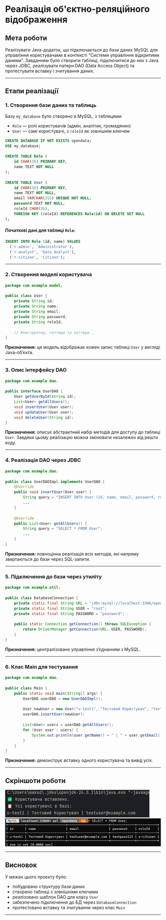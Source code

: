 # Реалізація об'єктно-реляційного відображення

## Мета роботи

Реалізувати Java-додаток, що підключається до бази даних MySQL для управління користувачами в контексті "Системи управління відкритими даними". Завданням було створити таблиці, підключитися до них з Java через JDBC, реалізувати патерн DAO (Data Access Object) та протестувати вставку і зчитування даних.

---

## Етапи реалізації

### 1. Створення бази даних та таблиць

Базу `my_database` було створено в MySQL, з таблицями:

- `Role` — ролі користувачів (адмін, аналітик, громадянин)
- `User` — самі користувачі, з `roleId` як зовнішнім ключем

```sql
CREATE DATABASE IF NOT EXISTS opendata;
USE my_database;

CREATE TABLE Role (
    id CHAR(36) PRIMARY KEY,
    name TEXT NOT NULL
);

CREATE TABLE User (
    id CHAR(36) PRIMARY KEY,
    name TEXT NOT NULL,
    email VARCHAR(255) UNIQUE NOT NULL,
    password TEXT NOT NULL,
    roleId CHAR(36),
    FOREIGN KEY (roleId) REFERENCES Role(id) ON DELETE SET NULL
);
```

#### Початкові дані для таблиці `Role`:

```sql
INSERT INTO Role (id, name) VALUES
  ('r-admin', 'Administrator'),
  ('r-analyst', 'Data Analyst'),
  ('r-citizen', 'Citizen');
```

---

### 2. Створення моделі користувача

```java
package com.example.model;

public class User {
    private String id;
    private String name;
    private String email;
    private String password;
    private String roleId;

    // Конструктор, геттери та сеттери...
}
```

**Призначення:** ця модель відображає кожен запис таблиці `User` у вигляді Java-об’єкта.

---

### 3. Опис інтерфейсу DAO

```java
package com.example.dao;

public interface UserDAO {
    User getUserById(String id);
    List<User> getAllUsers();
    void insertUser(User user);
    void updateUser(User user);
    void deleteUser(String id);
}
```

**Призначення:** описує абстрактний набір методів для доступу до таблиці `User`. Завдяки цьому реалізацію можна змінювати незалежно від решти коду.

---

### 4. Реалізація DAO через JDBC

```java
package com.example.dao;

public class UserDAOImpl implements UserDAO {
    @Override
    public void insertUser(User user) {
        String query = "INSERT INTO User (id, name, email, password, roleId) VALUES (?, ?, ?, ?, ?)";
        ...
    }

    @Override
    public List<User> getAllUsers() {
        String query = "SELECT * FROM User";
        ...
    }
}
```

**Призначення:** повноцінна реалізація всіх методів, які напряму звертаються до бази через SQL-запити.

---

### 5. Підключення до бази через утиліту

```java
package com.example.util;

public class DatabaseConnection {
    private static final String URL = "jdbc:mysql://localhost:3306/opendata";
    private static final String USER = "root";
    private static final String PASSWORD = "password";

    public static Connection getConnection() throws SQLException {
        return DriverManager.getConnection(URL, USER, PASSWORD);
    }
}
```

**Призначення:** централізоване управління з’єднанням з MySQL.

---

### 6. Клас Main для тестування

```java
package com.example.dao;

public class Main {
    public static void main(String[] args) {
        UserDAO userDAO = new UserDAOImpl();

        User newUser = new User("u-test1", "Тестовий Користувач", "test@example.com", "test123", "r-citizen");
        userDAO.insertUser(newUser);

        List<User> users = userDAO.getAllUsers();
        for (User user : users) {
            System.out.println(user.getName() + " | " + user.getEmail());
        }
    }
}
```

**Призначення:** демонструє вставку одного користувача та вивід усіх.

---

## Скріншоти роботи

![Diagram](added-user.png)
![Diagram](result-in-sql.png)

---

## Висновок

У межах цього проєкту було:
- побудовано структуру бази даних
- створено таблиці з зовнішніми ключами
- реалізовано шаблон DAO для класу `User`
- забезпечено підключення до БД через `DatabaseConnection`
- протестовано вставку та зчитування через клас `Main`

---